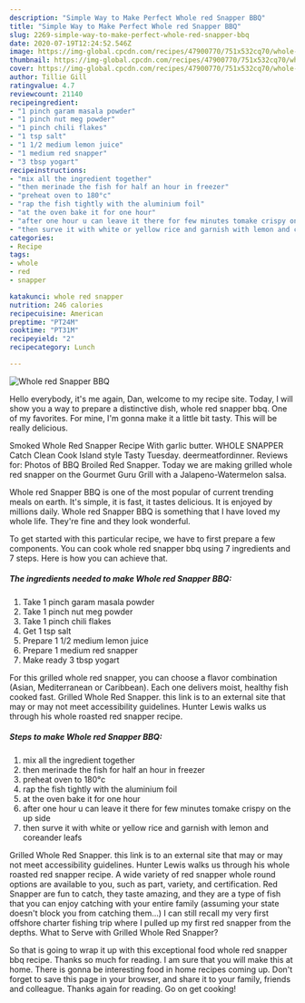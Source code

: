 ```yaml
---
description: "Simple Way to Make Perfect Whole red Snapper BBQ"
title: "Simple Way to Make Perfect Whole red Snapper BBQ"
slug: 2269-simple-way-to-make-perfect-whole-red-snapper-bbq
date: 2020-07-19T12:24:52.546Z
image: https://img-global.cpcdn.com/recipes/47900770/751x532cq70/whole-red-snapper-bbq-recipe-main-photo.jpg
thumbnail: https://img-global.cpcdn.com/recipes/47900770/751x532cq70/whole-red-snapper-bbq-recipe-main-photo.jpg
cover: https://img-global.cpcdn.com/recipes/47900770/751x532cq70/whole-red-snapper-bbq-recipe-main-photo.jpg
author: Tillie Gill
ratingvalue: 4.7
reviewcount: 21140
recipeingredient:
- "1 pinch garam masala powder"
- "1 pinch nut meg powder"
- "1 pinch chili flakes"
- "1 tsp salt"
- "1 1/2 medium lemon juice"
- "1 medium red snapper"
- "3 tbsp yogart"
recipeinstructions:
- "mix all the ingredient together"
- "then merinade the fish for half an hour in freezer"
- "preheat oven to 180°c"
- "rap the fish tightly with the aluminium foil"
- "at the oven bake it for one hour"
- "after one hour u can leave it there for few minutes tomake crispy on the up side"
- "then surve it with white or yellow rice and garnish with lemon and coreander leafs"
categories:
- Recipe
tags:
- whole
- red
- snapper

katakunci: whole red snapper 
nutrition: 246 calories
recipecuisine: American
preptime: "PT24M"
cooktime: "PT31M"
recipeyield: "2"
recipecategory: Lunch

---
```



![Whole red Snapper BBQ](https://img-global.cpcdn.com/recipes/47900770/751x532cq70/whole-red-snapper-bbq-recipe-main-photo.jpg)

Hello everybody, it's me again, Dan, welcome to my recipe site. Today, I will show you a way to prepare a distinctive dish, whole red snapper bbq. One of my favorites. For mine, I'm gonna make it a little bit tasty. This will be really delicious.

Smoked Whole Red Snapper Recipe With garlic butter. WHOLE SNAPPER Catch Clean Cook Island style Tasty Tuesday. deermeatfordinner. Reviews for: Photos of BBQ Broiled Red Snapper. Today we are making grilled whole red snapper on the Gourmet Guru Grill with a Jalapeno-Watermelon salsa.

Whole red Snapper BBQ is one of the most popular of current trending meals on earth. It's simple, it is fast, it tastes delicious. It is enjoyed by millions daily. Whole red Snapper BBQ is something that I have loved my whole life. They're fine and they look wonderful.


To get started with this particular recipe, we have to first prepare a few components. You can cook whole red snapper bbq using 7 ingredients and 7 steps. Here is how you can achieve that.

<!--inarticleads1-->

##### The ingredients needed to make Whole red Snapper BBQ:

1. Take 1 pinch garam masala powder
1. Take 1 pinch nut meg powder
1. Take 1 pinch chili flakes
1. Get 1 tsp salt
1. Prepare 1 1/2 medium lemon juice
1. Prepare 1 medium red snapper
1. Make ready 3 tbsp yogart


For this grilled whole red snapper, you can choose a flavor combination (Asian, Mediterranean or Caribbean). Each one delivers moist, healthy fish cooked fast. Grilled Whole Red Snapper. this link is to an external site that may or may not meet accessibility guidelines. Hunter Lewis walks us through his whole roasted red snapper recipe. 

<!--inarticleads2-->

##### Steps to make Whole red Snapper BBQ:

1. mix all the ingredient together
1. then merinade the fish for half an hour in freezer
1. preheat oven to 180°c
1. rap the fish tightly with the aluminium foil
1. at the oven bake it for one hour
1. after one hour u can leave it there for few minutes tomake crispy on the up side
1. then surve it with white or yellow rice and garnish with lemon and coreander leafs


Grilled Whole Red Snapper. this link is to an external site that may or may not meet accessibility guidelines. Hunter Lewis walks us through his whole roasted red snapper recipe. A wide variety of red snapper whole round options are available to you, such as part, variety, and certification. Red Snapper are fun to catch, they taste amazing, and they are a type of fish that you can enjoy catching with your entire family (assuming your state doesn&#39;t block you from catching them…) I can still recall my very first offshore charter fishing trip where I pulled up my first red snapper from the depths. What to Serve with Grilled Whole Red Snapper? 

So that is going to wrap it up with this exceptional food whole red snapper bbq recipe. Thanks so much for reading. I am sure that you will make this at home. There is gonna be interesting food in home recipes coming up. Don't forget to save this page in your browser, and share it to your family, friends and colleague. Thanks again for reading. Go on get cooking!
